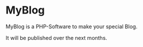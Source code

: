 MyBlog
======

MyBlog is a PHP-Software to make your special Blog.

It will be published over the next months.